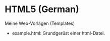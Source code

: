 HTML5 (German)
==============

Meine Web-Vorlagen (Templates)

 - example.html: Grundgerüst einer html-Datei.

